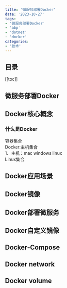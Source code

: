 ```yaml
---
title: '微服务部署Docker'
date: '2023-10-27' 
tags:
- '微服务部署Docker'
- 'abp'
- 'dotnet'
- 'docker'
categories:
- '技术'
---
```


## 目录
[[toc]]

## 微服务部署Docker

## Docker核心概念
### 什么是Docker    
容器集合    
Docker:主机集合    
1、主机：mac windows linux    
Linux集合   
## Docker应用场景   

## Docker镜像   
## Docker部署微服务  
## Docker自定义镜像  
## Docker-Compose  
## Docker network  
## Docker volume  
